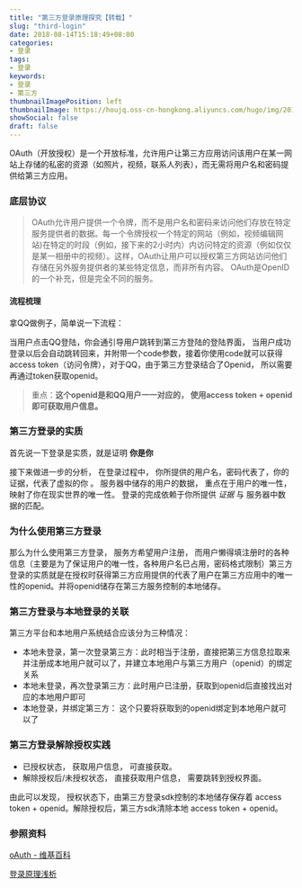```yaml
---
title: "第三方登录原理探究【转载】"
slug: "third-login"
date: 2018-08-14T15:18:49+08:00
categories:
- 登录
tags:
- 登录
keywords:
- 登录
- 第三方
thumbnailImagePosition: left
thumbnailImage: https://houjq.oss-cn-hongkong.aliyuncs.com/hugo/img/20190602175910.jpg
showSocial: false
draft: false
---
```


OAuth（开放授权）是一个开放标准，允许用户让第三方应用访问该用户在某一网站上存储的私密的资源（如照片，视频，联系人列表），而无需将用户名和密码提供给第三方应用。
<!--more-->

### 底层协议


>  OAuth允许用户提供一个令牌，而不是用户名和密码来访问他们存放在特定服务提供者的数据。每一个令牌授权一个特定的网站（例如，视频编辑网站)在特定的时段（例如，接下来的2小时内）内访问特定的资源（例如仅仅是某一相册中的视频）。这样，OAuth让用户可以授权第三方网站访问他们存储在另外服务提供者的某些特定信息，而非所有内容。
>  OAuth是OpenID的一个补充，但是完全不同的服务。

#### 流程梳理

拿QQ做例子，简单说一下流程：

当用户点击QQ登陆，你会通引导用户跳转到第三方登陆的登陆界面， 当用户成功登录以后会自动跳转回来，并附带一个code参数，接着你使用code就可以获得access token（访问令牌），对于QQ，由于第三方登录结合了Openid， 所以需要再通过token获取openid。

> 重点：**这个openid是和QQ用户一一对应的， 使用access token + openid 即可获取用户信息。**

### 第三方登录的实质

首先说一下登录是实质，就是证明 **你是你**

接下来做进一步的分析， 在登录过程中， 你所提供的用户名，密码代表了，你的证据，代表了虚拟的你 。
服务器中储存的用户的数据， 重点在于用户的唯一性， 映射了你在现实世界的唯一性。
登录的完成依赖于你所提供 *证据* 与 服务器中数据的匹配。

### 为什么使用第三方登录

那么为什么使用第三方登录， 服务方希望用户注册， 而用户懒得填注册时的各种信息（主要是为了保证用户的唯一性，各种用户名已占用，密码格式限制）第三方登录的实质就是在授权时获得第三方应用提供的代表了用户在第三方应用中的唯一性的openid。并将openid储存在第三方服务控制的本地储存。

### 第三方登录与本地登录的关联

第三方平台和本地用户系统结合应该分为三种情况：

- 本地未登录，第一次登录第三方：此时相当于注册，直接把第三方信息拉取来并注册成本地用户就可以了，并建立本地用户与第三方用户（openid）的绑定关系
- 本地未登录，再次登录第三方：此时用户已注册，获取到openid后直接找出对应的本地用户即可
- 本地登录，并绑定第三方： 这个只要将获取到的openid绑定到本地用户就可以了

### 第三方登录解除授权实践

- 已授权状态， 获取用户信息， 可直接获取。
- 解除授权后/未授权状态， 直接获取用户信息， 需要跳转到授权界面。

由此可以发现， 授权状态下，由第三方登录sdk控制的本地储存保存着 access token + openid。解除授权后，第三方sdk清除本地 access token + openid。

### 参照资料

[oAuth - 维基百科](https://link.jianshu.com?t=https://zh.wikipedia.org/wiki/OAuth)

[登录原理浅析](https://link.jianshu.com?t=https://segmentfault.com/q/1010000002493891/a-1020000002494449)